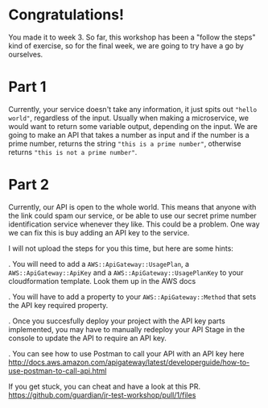 # Congratulations!
You made it to week 3. So far, this workshop has been a "follow the steps" kind of exercise, so for the final week, we are 
going to try have a go by ourselves. 

# Part 1
Currently, your service doesn't take any information, it just spits out `"hello world"`, regardless of the input.  Usually when 
making a microservice, we would want to return some variable output, depending on the input. We are going to make an API 
that takes a number as input and if the number is a prime number, returns the string `"this is a prime number"`, otherwise
returns `"this is not a prime number"`.

# Part 2
Currently, our API is open to the whole world. This means that anyone with the link could spam our service, or be able to 
use our secret prime number identification service whenever they like. This could be a problem. One way we can fix this
is buy adding an API key to the service. 

I will not upload the steps for you this time, but here are some hints:

. You will need to add a `AWS::ApiGateway::UsagePlan`, a `AWS::ApiGateway::ApiKey` and a `AWS::ApiGateway::UsagePlanKey` to your cloudformation template. Look them up in the AWS docs 

. You will have to add a property to your `AWS::ApiGateway::Method` that sets the API key required property. 

. Once you succesfully deploy your project with the API key parts implemented, you may have to manually redeploy your API Stage in the console to update the API to require an API key.

. You can see how to use Postman to call your API with an API key here http://docs.aws.amazon.com/apigateway/latest/developerguide/how-to-use-postman-to-call-api.html

If you get stuck, you can cheat and have a look at this PR.
https://github.com/guardian/jr-test-workshop/pull/1/files
